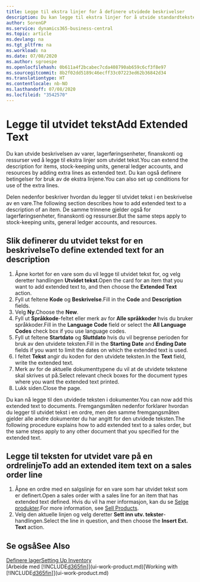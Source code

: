 ```yaml
---
title: Legge til ekstra linjer for å definere utvidede beskrivelser
description: Du kan legge til ekstra linjer for å utvide standardteksten som beskriver en vare, en finanskonto og andre data.
author: SorenGP
ms.service: dynamics365-business-central
ms.topic: article
ms.devlang: na
ms.tgt_pltfrm: na
ms.workload: na
ms.date: 07/08/2020
ms.author: sgroespe
ms.openlocfilehash: 0b611a4f2bcabec7cda408790ab659c6cf3f8e97
ms.sourcegitcommit: 8b2f02dd5189c46ecff33c07223ed62b36842d34
ms.translationtype: HT
ms.contentlocale: nb-NO
ms.lasthandoff: 07/08/2020
ms.locfileid: "3542570"
---
```

# <a name="add-extended-text"></a><span data-ttu-id="3bf2a-103">Legge til utvidet tekst</span><span class="sxs-lookup"><span data-stu-id="3bf2a-103">Add Extended Text</span></span>

<span data-ttu-id="3bf2a-104">Du kan utvide beskrivelsen av varer, lagerføringsenheter, finanskonti og ressurser ved å legge til ekstra linjer som utvidet tekst.</span><span class="sxs-lookup"><span data-stu-id="3bf2a-104">You can extend the description for items, stock-keeping units, general ledger accounts, and resources by adding extra lines as extended text.</span></span> <span data-ttu-id="3bf2a-105">Du kan også definere betingelser for bruk av de ekstra linjene.</span><span class="sxs-lookup"><span data-stu-id="3bf2a-105">You can also set up conditions for use of the extra lines.</span></span>  

<span data-ttu-id="3bf2a-106">Delen nedenfor beskriver hvordan du legger til utvidet tekst i en beskrivelse av en vare.</span><span class="sxs-lookup"><span data-stu-id="3bf2a-106">The following section describes how to add extended text to a description of an item.</span></span> <span data-ttu-id="3bf2a-107">De samme trinnene gjelder også for lagerføringsenheter, finanskonti og ressurser.</span><span class="sxs-lookup"><span data-stu-id="3bf2a-107">But the same steps apply to stock-keeping units, general ledger accounts, and resources.</span></span>  

## <a name="to-define-extended-text-for-an-description"></a><span data-ttu-id="3bf2a-108">Slik definerer du utvidet tekst for en beskrivelse</span><span class="sxs-lookup"><span data-stu-id="3bf2a-108">To define extended text for an description</span></span>

1. <span data-ttu-id="3bf2a-109">Åpne kortet for en vare som du vil legge til utvidet tekst for, og velg deretter handlingen **Utvidet tekst**.</span><span class="sxs-lookup"><span data-stu-id="3bf2a-109">Open the card for an item that you want to add extended text to, and then choose the **Extended Text** action.</span></span>
2. <span data-ttu-id="3bf2a-110">Fyll ut feltene **Kode** og **Beskrivelse**.</span><span class="sxs-lookup"><span data-stu-id="3bf2a-110">Fill in the **Code** and **Description** fields.</span></span>
3. <span data-ttu-id="3bf2a-111">Velg **Ny**.</span><span class="sxs-lookup"><span data-stu-id="3bf2a-111">Choose the **New**.</span></span>
4. <span data-ttu-id="3bf2a-112">Fyll ut **Språkkode**-feltet eller merk av for **Alle språkkoder** hvis du bruker språkkoder.</span><span class="sxs-lookup"><span data-stu-id="3bf2a-112">Fill in the **Language Code** field or select the **All Language Codes** check box if you use language codes.</span></span>
5. <span data-ttu-id="3bf2a-113">Fyll ut feltene **Startdato** og **Sluttdato** hvis du vil begrense perioden for bruk av den utvidete teksten.</span><span class="sxs-lookup"><span data-stu-id="3bf2a-113">Fill in the **Starting Date** and **Ending Date** fields if you want to limit the dates on which the extended text is used.</span></span>
6. <span data-ttu-id="3bf2a-114">I feltet **Tekst** angir du koden for den utvidete teksten.</span><span class="sxs-lookup"><span data-stu-id="3bf2a-114">In the **Text** field, write the extended text.</span></span>
7. <span data-ttu-id="3bf2a-115">Merk av for de aktuelle dokumenttypene du vil at de utvidete tekstene skal skrives ut på.</span><span class="sxs-lookup"><span data-stu-id="3bf2a-115">Select relevant check boxes for the document types where you want the extended text printed.</span></span>
8. <span data-ttu-id="3bf2a-116">Lukk siden.</span><span class="sxs-lookup"><span data-stu-id="3bf2a-116">Close the page.</span></span>

<span data-ttu-id="3bf2a-117">Du kan nå legge til den utvidede teksten i dokumenter.</span><span class="sxs-lookup"><span data-stu-id="3bf2a-117">You can now add this extended text to documents.</span></span> <span data-ttu-id="3bf2a-118">Fremgangsmåten nedenfor forklarer hvordan du legger til utvidet tekst i en ordre, men den samme fremgangsmåten gjelder alle andre dokumenter du har angitt for den utvidede teksten.</span><span class="sxs-lookup"><span data-stu-id="3bf2a-118">The following procedure explains how to add extended text to a sales order, but the same steps apply to any other document that you specified for the extended text.</span></span>  

## <a name="to-add-an-extended-item-text-on-a-sales-order-line"></a><span data-ttu-id="3bf2a-119">Legge til teksten for utvidet vare på en ordrelinje</span><span class="sxs-lookup"><span data-stu-id="3bf2a-119">To add an extended item text on a sales order line</span></span>

1. <span data-ttu-id="3bf2a-120">Åpne en ordre med en salgslinje for en vare som har utvidet tekst som er definert.</span><span class="sxs-lookup"><span data-stu-id="3bf2a-120">Open a sales order with a sales line for an item that has extended text defined.</span></span> <span data-ttu-id="3bf2a-121">Hvis du vil ha mer informasjon, kan du se [Selge produkter](sales-how-sell-products.md).</span><span class="sxs-lookup"><span data-stu-id="3bf2a-121">For more information, see [Sell Products](sales-how-sell-products.md).</span></span>
2. <span data-ttu-id="3bf2a-122">Velg den aktuelle linjen og velg deretter **Sett inn utv. tekster**-handlingen.</span><span class="sxs-lookup"><span data-stu-id="3bf2a-122">Select the line in question, and then choose the **Insert Ext. Text** action.</span></span>

## <a name="see-also"></a><span data-ttu-id="3bf2a-123">Se også</span><span class="sxs-lookup"><span data-stu-id="3bf2a-123">See Also</span></span>

[<span data-ttu-id="3bf2a-124">Definere lager</span><span class="sxs-lookup"><span data-stu-id="3bf2a-124">Setting Up Inventory</span></span>](inventory-setup-inventory.md)  
<span data-ttu-id="3bf2a-125">[Arbeide med [!INCLUDE[d365fin](includes/d365fin_md.md)]](ui-work-product.md)</span><span class="sxs-lookup"><span data-stu-id="3bf2a-125">[Working with [!INCLUDE[d365fin](includes/d365fin_md.md)]](ui-work-product.md)</span></span>
